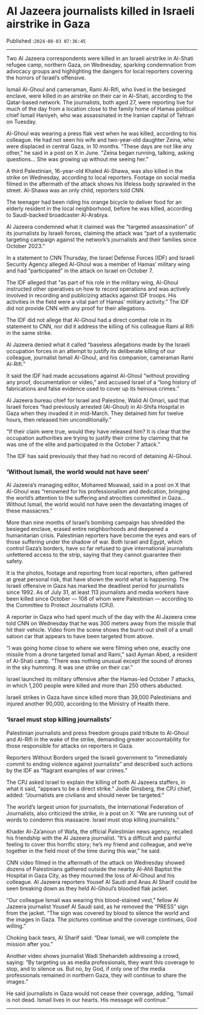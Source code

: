 # Al Jazeera journalists killed in Israeli airstrike in Gaza

Published :`2024-08-03 07:36:45`

---

Two Al Jazeera correspondents were killed in an Israeli airstrike in Al-Shati refugee camp, northern Gaza, on Wednesday, sparking condemnation from advocacy groups and highlighting the dangers for local reporters covering the horrors of Israel’s offensive.

Ismail Al-Ghoul and cameraman, Rami Al-Rifi, who lived in the besieged enclave, were killed in an airstrike on their car in Al-Shati, according to the Qatar-based network. The journalists, both aged 27, were reporting live for much of the day from a location close to the family home of Hamas political chief Ismail Haniyeh, who was assassinated in the Iranian capital of Tehran on Tuesday.

Al-Ghoul was wearing a press flak vest when he was killed, according to his colleague. He had not seen his wife and two-year-old daughter Zeina, who were displaced in central Gaza, in 10 months. “These days are not like any other,” he said in a post on X in June. “Zeina began running, talking, asking questions… She was growing up without me seeing her.”

A third Palestinian, 16-year-old Khaled Al-Shawa, was also killed in the strike on Wednesday, according to local reporters. Footage on social media filmed in the aftermath of the attack shows his lifeless body sprawled in the street. Al-Shawa was an only child, reporters told CNN.

The teenager had been riding his orange bicycle to deliver food for an elderly resident in the local neighborhood, before he was killed, according to Saudi-backed broadcaster Al-Arabiya.

Al Jazeera condemned what it claimed was the “targeted assassination” of its journalists by Israeli forces, claiming the attack was “part of a systematic targeting campaign against the network’s journalists and their families since October 2023.”

In a statement to CNN Thursday, the Israel Defense Forces (IDF) and Israeli Security Agency alleged Al-Ghoul was a member of Hamas’ military wing and had “participated” in the attack on Israel on October 7.

The IDF alleged that “as part of his role in the military wing, Al-Ghoul instructed other operatives on how to record operations and was actively involved in recording and publicizing attacks against IDF troops. His activities in the field were a vital part of Hamas’ military activity.” The IDF did not provide CNN with any proof for their allegations.

The IDF did not allege that Al-Ghoul had a direct combat role in its statement to CNN, nor did it address the killing of his colleague Rami al Rifi in the same strike.

Al Jazeera denied what it called “baseless allegations made by the Israeli occupation forces in an attempt to justify its deliberate killing of our colleague, journalist Ismail Al-Ghoul, and his companion, cameraman Rami Al-Rifi.”

It said the IDF had made accusations against Al-Ghoul “without providing any proof, documentation or video,” and accused Israel of a “long history of fabrications and false evidence used to cover up its heinous crimes.”

Al Jazeera bureau chief for Israel and Palestine, Walid Al Omari, said that Israeli forces “had previously arrested (Al-Ghoul) in Al-Shifa Hospital in Gaza when they invaded it in mid-March. They detained him for twelve hours, then released him unconditionally.”

“If their claim were true, would they have released him? It is clear that the occupation authorities are trying to justify their crime by claiming that he was one of the elite and participated in the October 7 attack.”

The IDF has said previously that they had no record of detaining Al-Ghoul.

### ‘Without Ismail, the world would not have seen’

Al Jazeera’s managing editor, Mohamed Moawad, said in a post on X that Al-Ghoul was “renowned for his professionalism and dedication, bringing the world’s attention to the suffering and atrocities committed in Gaza… Without Ismail, the world would not have seen the devastating images of these massacres.”

More than nine months of Israel’s bombing campaign has shredded the besieged enclave, erased entire neighborhoods and deepened a humanitarian crisis. Palestinian reporters have become the eyes and ears of those suffering under the shadow of war. Both Israel and Egypt, which control Gaza’s borders, have so far refused to give international journalists unfettered access to the strip, saying that they cannot guarantee their safety.

It is the photos, footage and reporting from local reporters, often gathered at great personal risk, that have shown the world what is happening. The Israeli offensive in Gaza has marked the deadliest period for journalists since 1992. As of July 31, at least 113 journalists and media workers have been killed since October — 108 of whom were Palestinian — according to the Committee to Protect Journalists (CPJ).

A reporter in Gaza who had spent much of the day with the Al Jazeera crew told CNN on Wednesday that he was 300 meters away from the missile that hit their vehicle. Video from the scene shows the burnt-out shell of a small saloon car that appears to have been targeted from above.

“I was going home close to where we were filming when one, exactly one missile from a drone targeted Ismail and Rami,” said Ayman Abed, a resident of Al-Shati camp. “There was nothing unusual except the sound of drones in the sky humming. It was one strike on their car.”

Israel launched its military offensive after the Hamas-led October 7 attacks, in which 1,200 people were killed and more than 250 others abducted.

Israeli strikes in Gaza have since killed more than 39,000 Palestinians and injured another 90,000, according to the Ministry of Health there.

### ‘Israel must stop killing journalists’

Palestinian journalists and press freedom groups paid tribute to Al-Ghoul and Al-Rifi in the wake of the strike, demanding greater accountability for those responsible for attacks on reporters in Gaza.

Reporters Without Borders urged the Israeli government to “immediately commit to ending violence against journalists” and described such actions by the IDF as “flagrant examples of war crimes.”

The CPJ asked Israel to explain the killing of both Al Jazeera staffers, in what it said, “appears to be a direct strike.” Jodie Ginsberg, the CPJ chief, added: “Journalists are civilians and should never be targeted.”

The world’s largest union for journalists, the International Federation of Journalists, also criticized the strike, in a post on X: “We are running out of words to condemn this massacre. Israel must stop killing journalists.”

Khader Al-Za’anoun of Wafa, the official Palestinian news agency, recalled his friendship with the Al Jazeera journalist. “It’s a difficult and painful feeling to cover this horrific story; he’s my friend and colleague, and we’re together in the field most of the time during this war,” he said.

CNN video filmed in the aftermath of the attack on Wednesday showed dozens of Palestinians gathered outside the nearby Al-Ahli Baptist the Hospital in Gaza City, as they mourned the loss of Al-Ghoul and his colleague. Al Jazeera reporters Yousef Al Saudi and Anas Al Sharif could be seen breaking down as they held Al-Ghoul’s bloodied flak jacket.

“Our colleague Ismail was wearing this blood-stained vest,” fellow Al Jazeera journalist Yousef Al Saudi said, as he removed the “PRESS” sign from the jacket. “The sign was covered by blood to silence the world and the images in Gaza. The pictures continue and the coverage continues, God willing.”

Choking back tears, Al Sharif said: “Dear Ismail, we will complete the mission after you.”

Another video shows journalist Wadi Shehandeh addressing a crowd, saying: “By targeting us as media professionals, they want this coverage to stop, and to silence us. But no, by God, if only one of the media professionals remained in northern Gaza, they will continue to share the images.”

He said journalists in Gaza would not cease their coverage, adding, “Ismail is not dead. Ismail lives in our hearts. His message will continue.”

---

